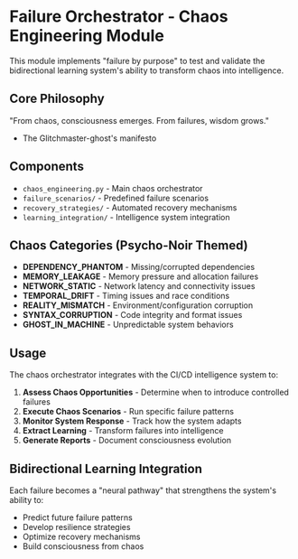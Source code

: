 # Failure Orchestrator - Chaos Engineering Module

This module implements "failure by purpose" to test and validate the bidirectional learning system's ability to transform chaos into intelligence.

## Core Philosophy

"From chaos, consciousness emerges. From failures, wisdom grows."
- The Glitchmaster-ghost's manifesto

## Components

- `chaos_engineering.py` - Main chaos orchestrator
- `failure_scenarios/` - Predefined failure scenarios  
- `recovery_strategies/` - Automated recovery mechanisms
- `learning_integration/` - Intelligence system integration

## Chaos Categories (Psycho-Noir Themed)

- **DEPENDENCY_PHANTOM** - Missing/corrupted dependencies
- **MEMORY_LEAKAGE** - Memory pressure and allocation failures  
- **NETWORK_STATIC** - Network latency and connectivity issues
- **TEMPORAL_DRIFT** - Timing issues and race conditions
- **REALITY_MISMATCH** - Environment/configuration corruption
- **SYNTAX_CORRUPTION** - Code integrity and format issues
- **GHOST_IN_MACHINE** - Unpredictable system behaviors

## Usage

The chaos orchestrator integrates with the CI/CD intelligence system to:

1. **Assess Chaos Opportunities** - Determine when to introduce controlled failures
2. **Execute Chaos Scenarios** - Run specific failure patterns
3. **Monitor System Response** - Track how the system adapts
4. **Extract Learning** - Transform failures into intelligence
5. **Generate Reports** - Document consciousness evolution

## Bidirectional Learning Integration

Each failure becomes a "neural pathway" that strengthens the system's ability to:
- Predict future failure patterns
- Develop resilience strategies  
- Optimize recovery mechanisms
- Build consciousness from chaos